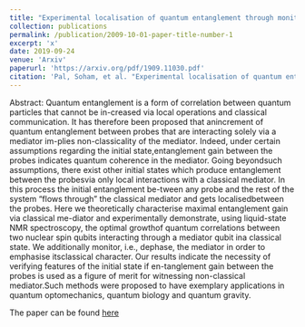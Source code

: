 ```yaml
---
title: "Experimental localisation of quantum entanglement through monitored classical mediator"
collection: publications
permalink: /publication/2009-10-01-paper-title-number-1
excerpt: 'x'
date: 2019-09-24
venue: 'Arxiv'
paperurl: 'https://arxiv.org/pdf/1909.11030.pdf'
citation: 'Pal, Soham, et al. "Experimental localisation of quantum entanglement through monitored classical mediator." arXiv preprint arXiv:1909.11030 (2019)'.
---
```

Abstract: Quantum  entanglement  is  a  form  of  correlation  between  quantum  particles  that  cannot  be  in-creased via local operations and classical communication.  It has therefore been proposed that anincrement of quantum entanglement between probes that are interacting solely via a mediator im-plies non-classicality of the mediator.  Indeed, under certain assumptions regarding the initial state,entanglement gain between the probes indicates quantum coherence in the mediator.  Going beyondsuch assumptions, there exist other initial states which produce entanglement between the probesvia only local interactions with a classical mediator.  In this process the initial entanglement be-tween any probe and the rest of the system “flows through” the classical mediator and gets localisedbetween the probes.  Here we theoretically characterise maximal entanglement gain via classical me-diator and experimentally demonstrate, using liquid-state NMR spectroscopy, the optimal growthof quantum correlations between two nuclear spin qubits interacting through a mediator qubit ina  classical  state.   We  additionally  monitor,  i.e.,  dephase,  the  mediator  in  order  to  emphasise  itsclassical character.  Our results indicate the necessity of verifying features of the initial state if en-tanglement gain between the probes is used as a figure of merit for witnessing non-classical mediator.Such methods were proposed to have exemplary applications in quantum optomechanics, quantum biology and quantum gravity.

The paper can be found [here](https://arxiv.org/pdf/1909.11030.pdf)




